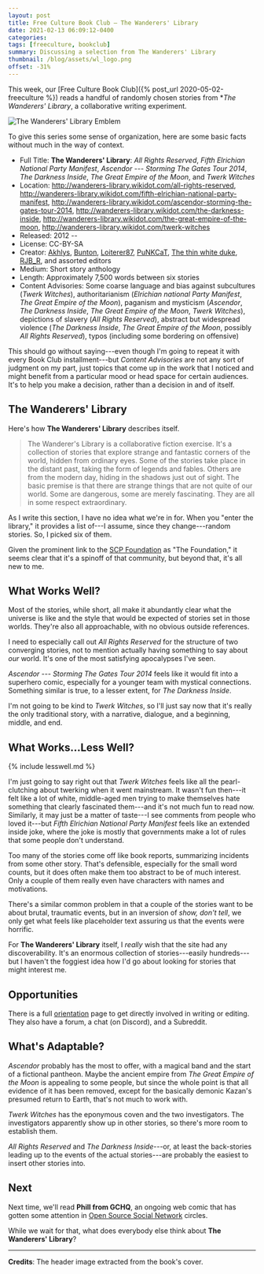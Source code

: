 ```yaml
---
layout: post
title: Free Culture Book Club — The Wanderers' Library
date: 2021-02-13 06:09:12-0400
categories:
tags: [freeculture, bookclub]
summary: Discussing a selection from The Wanderers' Library
thumbnail: /blog/assets/wl_logo.png
offset: -31%
---
```


This week, our [Free Culture Book Club]({% post_url 2020-05-02-freeculture %}) reads a handful of randomly chosen stories from **The Wanderers' Library*, a collaborative writing experiment.

![The Wanderers' Library Emblem](/blog/assets/wl_logo.png "The Wanderers' Library Emblem")

To give this series some sense of organization, here are some basic facts without much in the way of context.

 * Full Title:  **The Wanderers' Library**:  *All Rights Reserved*, *Fifth Elrichian National Party Manifest*, *Ascendor --- Storming The Gates Tour 2014*, *The Darkness Inside*, *The Great Empire of the Moon*, and *Twerk Witches*
 * Location:  <http://wanderers-library.wikidot.com/all-rights-reserved>, <http://wanderers-library.wikidot.com/fifth-elrichian-national-party-manifest>, <http://wanderers-library.wikidot.com/ascendor-storming-the-gates-tour-2014>, <http://wanderers-library.wikidot.com/the-darkness-inside>, <http://wanderers-library.wikidot.com/the-great-empire-of-the-moon>, <http://wanderers-library.wikidot.com/twerk-witches>
 * Released:  2012 --
 * License:  CC-BY-SA
 * Creator:  [Akhlys](https://www.wikidot.com/user:info/akhlys), [Bunton](https://www.wikidot.com/user:info/bunton), [Loiterer87](https://www.wikidot.com/user:info/loiterer87), [PuNKCaT](https://www.wikidot.com/user:info/punkcat), [The thin white duke](https://www.wikidot.com/user:info/the-thin-white-duke), [RJB_R](https://www.wikidot.com/user:info/rjb-r), and assorted editors
 * Medium:  Short story anthology
 * Length:  Approximately 7,500 words between six stories
 * Content Advisories:  Some coarse language and bias against subcultures (*Twerk Witches*), authoritarianism (*Elrichian national Party Manifest*, *The Great Empire of the Moon*), paganism and mysticism (*Ascendor*, *The Darkness Inside*, *The Great Empire of the Moon*, *Twerk Witches*), depictions of slavery (*All Rights Reserved*), abstract but widespread violence (*The Darkness Inside*, *The Great Empire of the Moon*, possibly *All Rights Reserved*), typos (including some bordering on offensive)

This should go without saying---even though I'm going to repeat it with every Book Club installment---but *Content Advisories* are not any sort of judgment on my part, just topics that come up in the work that I noticed and might benefit from a particular mood or head space for certain audiences.  It's to help you make a decision, rather than a decision in and of itself.

## The Wanderers' Library

Here's how **The Wanderers' Library** describes itself.

 > The Wanderer's Library is a collaborative fiction exercise. It's a collection of stories that explore strange and fantastic corners of the world, hidden from ordinary eyes. Some of the stories take place in the distant past, taking the form of legends and fables. Others are from the modern day, hiding in the shadows just out of sight. The basic premise is that there are strange things that are not quite of our world. Some are dangerous, some are merely fascinating. They are all in some respect extraordinary.

As I write this section, I have no idea what we're in for.  When you "enter the library," it provides a list of---I assume, since they change---random stories.  So, I picked six of them.

Given the prominent link to the [SCP Foundation](http://scp-wiki.wikidot.com/) as "The Foundation," it seems clear that it's a spinoff of that community, but beyond that, it's all new to me.

## What Works Well?

Most of the stories, while short, all make it abundantly clear what the universe is like and the style that would be expected of stories set in those worlds.  They're also all approachable, with no obvious outside references.

I need to especially call out *All Rights Reserved* for the structure of two converging stories, not to mention actually having something to say about *our* world.  It's one of the most satisfying apocalypses I've seen.

*Ascendor --- Storming The Gates Tour 2014* feels like it would fit into a superhero comic, especially for a younger team with mystical connections.  Something similar is true, to a lesser extent, for *The Darkness Inside*.

I'm not going to be kind to *Twerk Witches*, so I'll just say now that it's really the only traditional story, with a narrative, dialogue, and a beginning, middle, and end.

## What Works...Less Well?

{% include lesswell.md %}

I'm just going to say right out that *Twerk Witches* feels like all the pearl-clutching about twerking when it went mainstream.  It wasn't fun then---it felt like a lot of white, middle-aged men trying to make themselves hate something that clearly fascinated them---and it's not much fun to read now.  Similarly, it may just be a matter of taste---I see comments from people who loved it---but *Fifth Elrichian National Party Manifest* feels like an extended inside joke, where the joke is mostly that governments make a lot of rules that some people don't understand.

Too many of the stories come off like book reports, summarizing incidents from some other story.  That's defensible, especially for the small word counts, but it does often make them too abstract to be of much interest.  Only a couple of them really even have characters with names and motivations.

There's a similar common problem in that a couple of the stories want to be about brutal, traumatic events, but in an inversion of *show, don't tell*, we only get what feels like placeholder text assuring us that the events were horrific.

For **The Wanderers' Library** itself, I *really* wish that the site had any discoverability.  It's an enormous collection of stories---easily hundreds---but I haven't the foggiest idea how I'd go about looking for stories that might interest me.

## Opportunities

There is a full [orientation](http://wanderers-library.wikidot.com/orientation) page to get directly involved in writing or editing.  They also have a forum, a chat (on Discord), and a Subreddit.

## What's Adaptable?

*Ascendor* probably has the most to offer, with a magical band and the start of a fictional pantheon.  Maybe the ancient empire from *The Great Empire of the Moon* is appealing to some people, but since the whole point is that all evidence of it has been removed, except for the basically demonic Kazan's presumed return to Earth, that's not much to work with.

*Twerk Witches* has the eponymous coven and the two investigators.  The investigators apparently show up in other stories, so there's more room to establish them.

*All Rights Reserved* and *The Darkness Inside*---or, at least the back-stories leading up to the events of the actual stories---are probably the easiest to insert other stories into.

## Next

Next time, we'll read **Phill from GCHQ**, an ongoing web comic that has gotten some attention in [Open Source Social Network](/blog/tag/socialshowdown/) circles.

While we wait for that, what does everybody else think about **The Wanderers' Library**?

* * *

**Credits**:  The header image extracted from the book's cover.
